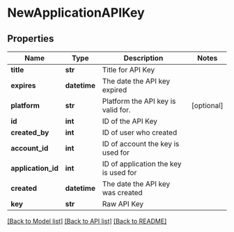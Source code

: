# NewApplicationAPIKey


## Properties
Name | Type | Description | Notes
------------ | ------------- | ------------- | -------------
**title** | **str** | Title for API Key | 
**expires** | **datetime** | The date the API key expired | 
**platform** | **str** | Platform the API key is valid for. | [optional] 
**id** | **int** | ID of the API Key | 
**created_by** | **int** | ID of user who created | 
**account_id** | **int** | ID of account the key is used for | 
**application_id** | **int** | ID of application the key is used for | 
**created** | **datetime** | The date the API key was created | 
**key** | **str** | Raw API Key | 

[[Back to Model list]](../README.md#documentation-for-models) [[Back to API list]](../README.md#documentation-for-api-endpoints) [[Back to README]](../README.md)


